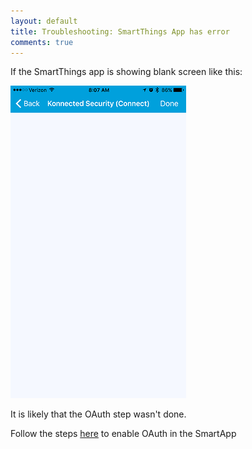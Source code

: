 ```yaml
---
layout: default
title: Troubleshooting: SmartThings App has error
comments: true
---
```


If the SmartThings app is showing blank screen like this:

![](/assets/images/Screenshot_20170722-173000.png)

It is likely that the OAuth step wasn't done. 

Follow the steps [here](/security-alarm-system/setup/discovery) to enable OAuth in the SmartApp
